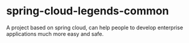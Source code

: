 # spring-cloud-legends-common
A project based on spring cloud, can help people to develop enterprise applications much more easy and safe.
